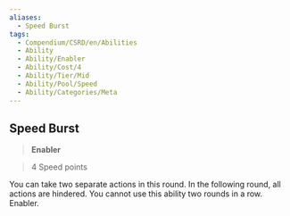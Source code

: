 ```yaml
---
aliases:
  - Speed Burst
tags:
  - Compendium/CSRD/en/Abilities
  - Ability
  - Ability/Enabler
  - Ability/Cost/4
  - Ability/Tier/Mid
  - Ability/Pool/Speed
  - Ability/Categories/Meta
---
```

  
    
## Speed Burst    
>**Enabler**    
>4 Speed points  
    
You can take two separate actions in this round. In the following round, all actions are hindered. You cannot use this ability two rounds in a row. Enabler.